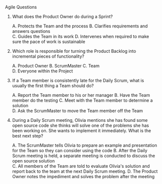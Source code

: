 Agile Questions 

1)	What does the Product Owner do during a Sprint?
	
	A.	Protects the Team and the process
	B.	Clarifies requirements and answers questions  
	C.	Guides the Team in its work
	D.	Intervenes when required to make sure the pace of work is sustainable
		

2)	Which role is responsible for turning the Product Backlog into incremental pieces of functionality?
	
	A.	Product Owner
	B.	ScrumMaster
	C.	Team  
	D.	Everyone within the Project


3)	If a Team member is consistently late for the Daily Scrum, what is usually the first thing a Team should do?
	
	A.	Report the Team member to his or her manager
	B.	Have the Team member do the testing
	C.	Meet with the Team member to determine a solution  
	D.	Ask the ScrumMaster to move the Team member off the Team
		

4)	During a Daily Scrum meeting, Olivia mentions she has found some open source code she thinks will solve one of the problems she has been working on. She wants to implement it immediately. What is the best next step?
	
	A.	The ScrumMaster tells Olivia to prepare an example and presentation for the Team so they can consider using the code
	B.	After the Daily Scrum meeting is held, a separate meeting is conducted to discuss the open source solution  
	C.	All members of the Team are told to evaluate Olivia's solution and report back to the team at the next Daily Scrum meeting.
	D.	The Product Owner notes the impediment and solves the problem after the meeting
